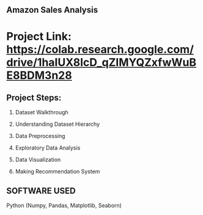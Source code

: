 ## Amazon Sales Analysis

# Project Link: https://colab.research.google.com/drive/1haIUX8IcD_qZIMYQZxfwWuBE8BDM3n28

## Project Steps:
1. Dataset Walkthrough

2. Understanding Dataset Hierarchy

3. Data Preprocessing

4. Exploratory Data Analysis

5. Data Visualization

6. Making Recommendation System

## SOFTWARE USED
Python (Numpy, Pandas, Matplotlib, Seaborn)
